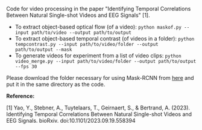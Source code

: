 Code for video processing in the paper "Identifying Temporal Correlations Between Natural Single-shot Videos and EEG Signals" [1].

- To extract object-based optical flow (of a video): `python maskof.py --input path/to/video --output path/to/output` 
- To extract object-based temporal contrast (of videos in a folder): `python tempcontrast.py --input path/to/video/folder --output path/to/output --mask`
- To generate videos for experiment from a list of video clips: `python video_merge.py --input path/to/video/folder --output path/to/output --fps 30`

Please download the folder necessary for using Mask-RCNN from [here](https://drive.google.com/file/d/1cshnv6gNhMh-nT-qpUNQC978IFQQ3E23/view?usp=sharing) and put it in the same directory as the code.

**Reference:**

[1] Yao, Y., Stebner, A., Tuytelaars, T., Geirnaert, S., & Bertrand, A. (2023). Identifying Temporal Correlations Between Natural Single-shot Videos and EEG Signals. bioRxiv. doi:10.1101/2023.09.19.558394